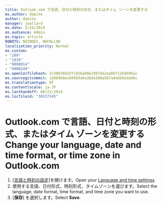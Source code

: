 ```yaml
---
title: Outlook.com で言語、日付と時刻の形式、またはタイム ゾーンを変更する
ms.author: daeite
author: daeite
manager: joallard
ms.date: 5/24/2019
ms.audience: Admin
ms.topic: article
ROBOTS: NOINDEX, NOFOLLOW
localization_priority: Normal
ms.custom:
- "269"
- "1839"
- "8000014"
- "9000249"
ms.openlocfilehash: 2c50650d25fc826a00e198fda2aab6f126db95ac
ms.sourcegitcommit: 1d98db8acb9959aba3b5e308a567ade6b62da56c
ms.translationtype: HT
ms.contentlocale: ja-JP
ms.lasthandoff: 08/22/2019
ms.locfileid: "36537345"
---
```

# <a name="change-your-language-date-and-time-format-or-time-zone-in-outlookcom"></a><span data-ttu-id="da4e5-102">Outlook.com で言語、日付と時刻の形式、またはタイム ゾーンを変更する</span><span class="sxs-lookup"><span data-stu-id="da4e5-102">Change your language, date and time format, or time zone in Outlook.com</span></span>

1. <span data-ttu-id="da4e5-103">[[言語と時刻の設定]](https://go.microsoft.com/fwlink/?linkid=2085505)を開けます。</span><span class="sxs-lookup"><span data-stu-id="da4e5-103">Open your [Language and time settings](https://go.microsoft.com/fwlink/?linkid=2085505).</span></span>
1. <span data-ttu-id="da4e5-104">使用する言語、日付形式、時刻形式、タイムゾーンを選びます。</span><span class="sxs-lookup"><span data-stu-id="da4e5-104">Select the language, date format, time format, and time zone you want to use.</span></span>
1. <span data-ttu-id="da4e5-105">[**保存**] を選択します。</span><span class="sxs-lookup"><span data-stu-id="da4e5-105">Select **Save**.</span></span>